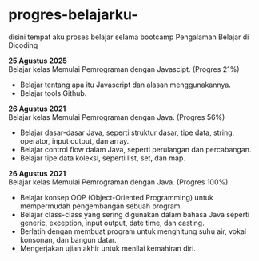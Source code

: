 # progres-belajarku-
disini tempat aku proses belajar selama bootcamp
Pengalaman Belajar di Dicoding

**25 Agustus 2025**<br>
Belajar kelas Memulai Pemrograman dengan Javascipt. (Progres 21%)
* Belajar tentang apa itu Javascript dan alasan menggunakannya.
* Belajar tools Github.

**26 Agustus 2021**<br>
Belajar kelas Memulai Pemrograman dengan Java. (Progres 56%)
* Belajar dasar-dasar Java, seperti struktur dasar, tipe data, string, operator, input output, dan array.
* Belajar control flow dalam Java, seperti perulangan dan percabangan.
* Belajar tipe data koleksi, seperti list, set, dan map.
  
**26 Agustus 2021**<br>
Belajar kelas Memulai Pemrograman dengan Java. (Progres 100%)
* Belajar konsep OOP (Object-Oriented Programming) untuk mempermudah pengembangan sebuah program.
* Belajar class-class yang sering digunakan dalam bahasa Java seperti generic, exception, input output, date time, dan casting.
* Berlatih dengan membuat program untuk menghitung suhu air, vokal konsonan, dan bangun datar.
* Mengerjakan ujian akhir untuk menilai kemahiran diri.
